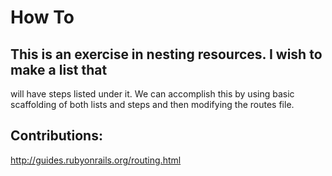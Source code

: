 # How To

## This is an exercise in nesting resources.  I wish to make a list that
will have steps listed under it.  We can accomplish this by using basic
scaffolding of both lists and steps and then modifying the routes file.

## Contributions:
http://guides.rubyonrails.org/routing.html